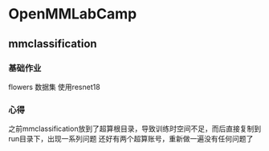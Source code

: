 # OpenMMLabCamp

## mmclassification

### 基础作业
flowers 数据集 使用resnet18

### 心得
之前mmclassification放到了超算根目录，导致训练时空间不足，而后直接复制到run目录下，出现一系列问题
还好有两个超算账号，重新做一遍没有任何问题了
